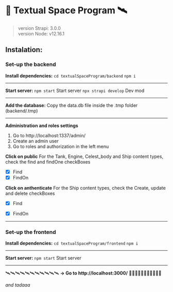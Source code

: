 # 🚀 Textual Space Program 🛰️

> version Strapi: 3.0.0  
> version Node: v12.16.1  
## Instalation:
### Set-up the backend  
**Install dependencies:**
`cd textualSpaceProgram/backend`
`npm i`

***

**Start server:**
`npm start`  Start server
`npx strapi develop`  Dev mod
***
 
**Add the database:**
Copy the data.db file inside the .tmp folder (backend/.tmp)
***

**Administration and roles settings**
1. Go to http://localhost:1337/admin/
2. Create an admin user
3. Go to roles and authorization in the left menu

**Click on public**
For the Tank, Engine, Celest_body and Ship content types, check the find and findOne checkBoxes
- [x] Find
- [x] FindOn
  
**Click on anthenticate**
For the Ship content types, check the Create, update and delete checkBoxes
- [x] Find
- [x] FindOn


 ***
  

### Set-up the frontend

**Install dependencies:**
`cd textualSpaceProgram/frontend`
`npm i`
***

**Start server:**
`npm start`  Start server
***
🛰️🛰️🛰️🛰️🛰️🛰️🛰️🛰️🛰️🛰️🛰️
**→ Go to http://localhost:3000/**
🚀🚀🚀🚀🚀🚀🚀🚀🚀🚀🚀
 
*and tadaaa*
